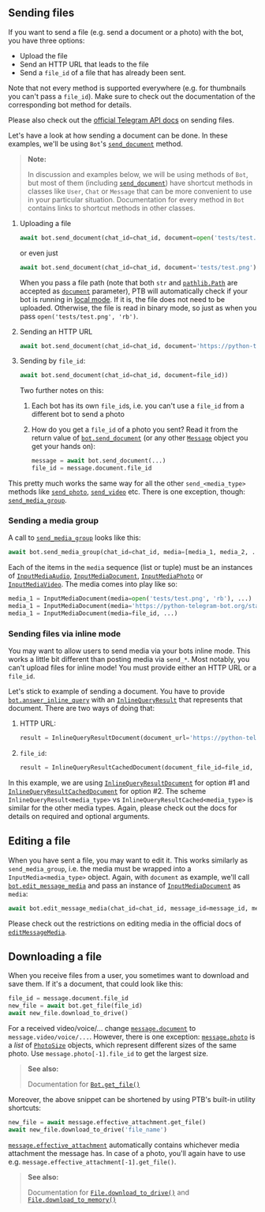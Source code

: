 ## Sending files

If you want to send a file (e.g. send a document or a photo) with the bot, you have three options:

* Upload the file
* Send an HTTP URL that leads to the file
* Send a `file_id` of a file that has already been sent.

Note that not every method is supported everywhere (e.g. for thumbnails you can't pass a `file_id`). Make sure to check out the documentation of the corresponding bot method for details.

Please also check out the [official Telegram API docs](https://core.telegram.org/bots/api#sending-files) on sending files.

Let's have a look at how sending a document can be done. In these examples, we'll be using `Bot`'s [`send_document`](https://python-telegram-bot.readthedocs.io/telegram.bot.html#telegram.Bot.send_document) method.

> **Note:**
>
> In discussion and examples below, we will be using methods of `Bot`, but most of them
> (including [`send_document`](https://python-telegram-bot.readthedocs.io/telegram.bot.html#telegram.Bot.send_document)) 
> have shortcut methods in classes like `User`, `Chat` or `Message` that can be more 
> convenient to use in your particular situation. Documentation for every method in `Bot`
> contains links to shortcut methods in other classes.


1. Uploading a file

    ```python
    await bot.send_document(chat_id=chat_id, document=open('tests/test.png', 'rb'))
    ```
    or even just 

    ```python
    await bot.send_document(chat_id=chat_id, document='tests/test.png')
    ```
    When you pass a file path (note that both `str` and [`pathlib.Path`](https://docs.python.org/3/library/pathlib.html#pathlib.Path) are accepted as [`document`](https://python-telegram-bot.readthedocs.io/telegram.bot.html#telegram.Bot.send_document.params.document) parameter), PTB will automatically check if your bot is running in [local mode](https://github.com/python-telegram-bot/python-telegram-bot/wiki/Local-Bot-API-Server#how-to-use-a-local-bot-api-server-with-ptb). If it is, the file does not need to be uploaded. Otherwise, the file is read in binary mode, so just as when you pass `open('tests/test.png', 'rb')`.

2. Sending an HTTP URL

    ```python
    await bot.send_document(chat_id=chat_id, document='https://python-telegram-bot.org/static/testfiles/telegram.gif'))
    ```

3. Sending by `file_id`:

    ```python
    await bot.send_document(chat_id=chat_id, document=file_id))
    ```

    Two further notes on this:
    
    1. Each bot has its own `file_id`s, i.e. you can't use a `file_id` from a different bot to send a photo
    2. How do you get a `file_id` of a photo you sent? Read it from the return value of [`bot.send_document`](https://python-telegram-bot.readthedocs.io/telegram.bot.html#telegram.Bot.send_document) (or any other [`Message`](https://python-telegram-bot.readthedocs.io/telegram.message.html#telegram.Message) object you get your hands on):
    
        ```python
        message = await bot.send_document(...)
        file_id = message.document.file_id
        ```
       
This pretty much works the same way for all the other `send_<media_type>` methods like [`send_photo`](https://python-telegram-bot.readthedocs.io/telegram.bot.html#telegram.Bot.send_photo), [`send_video`](https://python-telegram-bot.readthedocs.io/telegram.bot.html#telegram.Bot.send_video) etc. There is one exception, though: [`send_media_group`](https://python-telegram-bot.readthedocs.io/telegram.bot.html#telegram.Bot.send_media_group). 

### Sending a media group

A call to [`send_media_group`](https://python-telegram-bot.readthedocs.io/telegram.bot.html#telegram.Bot.send_media_group) looks like this:

```python
await bot.send_media_group(chat_id=chat_id, media=[media_1, media_2, ...])
```

Each of the items in the `media` sequence (list or tuple) must be an instances of [`InputMediaAudio`](https://python-telegram-bot.readthedocs.io/telegram.inputmediaaudio.html#telegram-inputmediaaudio), [`InputMediaDocument`](https://python-telegram-bot.readthedocs.io/telegram.inputmediadocument.html#telegram-inputmediadocument), [`InputMediaPhoto`](https://python-telegram-bot.readthedocs.io/telegram.inputmediphoto.html#telegram-inputmediaphoto) or [`InputMediaVideo`](https://python-telegram-bot.readthedocs.io/telegram.inputmediavideo.html#telegram-inputmediavideo). The media comes into play like so:

```python
media_1 = InputMediaDocument(media=open('tests/test.png', 'rb'), ...)
media_1 = InputMediaDocument(media='https://python-telegram-bot.org/static/testfiles/telegram.gif', ...)
media_1 = InputMediaDocument(media=file_id, ...)
```

### Sending files via inline mode

You may want to allow users to send media via your bots inline mode. This works a little bit different than posting media via `send_*`. Most notably, you can't upload files for inline mode! You must provide either an HTTP URL or a `file_id`.

Let's stick to example of sending a document. You have to provide [`bot.answer_inline_query`](https://python-telegram-bot.readthedocs.io/telegram.bot.html#telegram.Bot.answer_inline_query) with an [`InlineQueryResult`](https://python-telegram-bot.readthedocs.io/telegram.inlinequeryresult.html#telegram-inlinequeryresult) that represents that document. There are two ways of doing that:

1. HTTP URL:

    ```python
    result = InlineQueryResultDocument(document_url='https://python-telegram-bot.org/static/testfiles/telegram.gif', ...)
    ```
   
2. `file_id`:

    ```python
    result = InlineQueryResultCachedDocument(document_file_id=file_id, ...)
    ```

In this example, we are using [`InlineQueryResultDocument`](https://python-telegram-bot.readthedocs.io/telegram.inlinequeryresultdocument.html#telegram-inlinequeryresultdocument) for option #1 and [`InlineQueryResultCachedDocument`](https://python-telegram-bot.readthedocs.io/telegram.inlinequeryresultcacheddocument.html#telegram-inlinequeryresultcacheddocument) for option #2. The scheme `InlineQueryResult<media_type>` vs `InlineQueryResultCached<media_type>` is similar for the other media types.
Again, please check out the docs for details on required and optional arguments. 

## Editing a file

When you have sent a file, you may want to edit it. This works similarly as `send_media_group`, i.e. the media must be wrapped into a `InputMedia<media_type>` object. Again, with `document` as example, we'll call [`bot.edit_message_media`](https://python-telegram-bot.readthedocs.io/telegram.bot.html#telegram.Bot.edit_message_media) and pass an instance of [`InputMediaDocument`](https://python-telegram-bot.readthedocs.io/telegram.inputmediadocument.html#telegram-inputmediadocument) as `media`:

```python
await bot.edit_message_media(chat_id=chat_id, message_id=message_id, media=InputMediaDocument(media=open('tests/test.png'), ...))
```

Please check out the restrictions on editing media in the official docs of [`editMessageMedia`](https://core.telegram.org/bots/api#editmessagemedia).

## Downloading a file

When you receive files from a user, you sometimes want to download and save them. If it's a document, that could look like this:

```python
file_id = message.document.file_id
new_file = await bot.get_file(file_id)
await new_file.download_to_drive()
```

For a received video/voice/... change [`message.document`](https://python-telegram-bot.readthedocs.io/telegram.message.html#telegram.Message.document) to `message.video/voice/...`. However, there is one exception: [`message.photo`](https://python-telegram-bot.readthedocs.io/telegram.message.html#telegram.Message.photo) is a *list* of [`PhotoSize`](https://python-telegram-bot.readthedocs.io/telegram.photosize.html) objects, which represent different sizes of the same photo. Use `message.photo[-1].file_id` to get the largest size.

> **See also:** 
>
> Documentation for [`Bot.get_file()`](https://python-telegram-bot.readthedocs.io/telegram.bot.html#telegram.Bot.get_file)

Moreover, the above snippet can be shortened by using PTB's built-in utility shortcuts:

```python
new_file = await message.effective_attachment.get_file()
await new_file.download_to_drive('file_name')
```

[`message.effective_attachment`](https://python-telegram-bot.readthedocs.io/telegram.message.html#telegram.Message.effective_attachment) automatically contains whichever media attachment the message has. In case of a photo, you'll again have to use e.g. `message.effective_attachment[-1].get_file()`.

> **See also:** 
>
> Documentation for [`File.download_to_drive()`](https://python-telegram-bot.readthedocs.io/telegram.file.html#telegram.File.download_to_drive) and [`File.download_to_memory()`](https://python-telegram-bot.readthedocs.io/telegram.file.html#telegram.File.download_to_memory)


